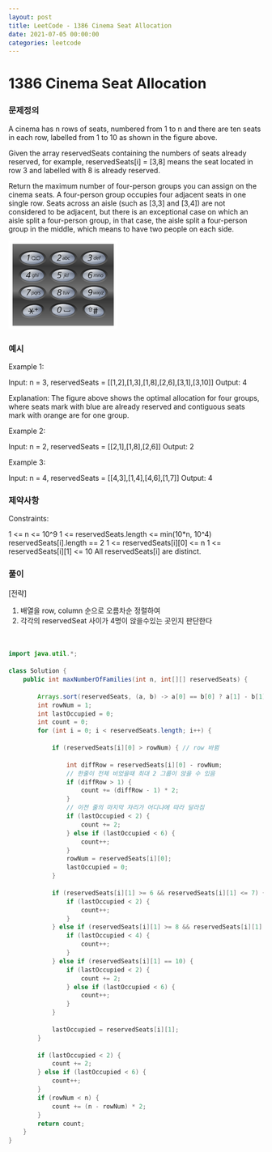 ```yaml
---
layout: post
title: LeetCode - 1386 Cinema Seat Allocation
date: 2021-07-05 00:00:00
categories: leetcode
---
```


# 1386 Cinema Seat Allocation

### 문제정의
A cinema has n rows of seats, numbered from 1 to n and there are ten seats in each row, labelled from 1 to 10 as shown in the figure above.

Given the array reservedSeats containing the numbers of seats already reserved, for example, reservedSeats[i] = [3,8] means the seat located in row 3 and labelled with 8 is already reserved.

Return the maximum number of four-person groups you can assign on the cinema seats. A four-person group occupies four adjacent seats in one single row. Seats across an aisle (such as [3,3] and [3,4]) are not considered to be adjacent, but there is an exceptional case on which an aisle split a four-person group, in that case, the aisle split a four-person group in the middle, which means to have two people on each side.

  ![alt text](/public/img/2021-07-05-cinema-seats.png)

### 예시
Example 1:

Input: n = 3, reservedSeats = [[1,2],[1,3],[1,8],[2,6],[3,1],[3,10]]
Output: 4

Explanation: The figure above shows the optimal allocation for four groups, where seats mark with blue are already reserved and contiguous seats mark with orange are for one group.

Example 2:

Input: n = 2, reservedSeats = [[2,1],[1,8],[2,6]]
Output: 2

Example 3:

Input: n = 4, reservedSeats = [[4,3],[1,4],[4,6],[1,7]]
Output: 4
 
### 제약사항
Constraints:

1 <= n <= 10^9
1 <= reservedSeats.length <= min(10*n, 10^4)
reservedSeats[i].length == 2
1 <= reservedSeats[i][0] <= n
1 <= reservedSeats[i][1] <= 10
All reservedSeats[i] are distinct.

### 풀이
[전략]
1. 배열을 row, column 순으로 오름차순 정렬하여
2. 각각의 reservedSeat 사이가 4명이 앉을수있는 곳인지 판단한다

```java


import java.util.*;

class Solution {
    public int maxNumberOfFamilies(int n, int[][] reservedSeats) {

        Arrays.sort(reservedSeats, (a, b) -> a[0] == b[0] ? a[1] - b[1] : a[0] - b[0]);
        int rowNum = 1;
        int lastOccupied = 0;
        int count = 0;
        for (int i = 0; i < reservedSeats.length; i++) {

            if (reservedSeats[i][0] > rowNum) { // row 바뀜

                int diffRow = reservedSeats[i][0] - rowNum;
                // 한줄이 전체 비었을때 최대 2 그룹이 앉을 수 있음
                if (diffRow > 1) {
                    count += (diffRow - 1) * 2;
                }
                // 이전 줄의 마지막 자리가 어디냐에 따라 달라짐
                if (lastOccupied < 2) {
                    count += 2;
                } else if (lastOccupied < 6) {
                    count++;
                }
                rowNum = reservedSeats[i][0];
                lastOccupied = 0;
            }

            if (reservedSeats[i][1] >= 6 && reservedSeats[i][1] <= 7) {
                if (lastOccupied < 2) {
                    count++;
                }
            } else if (reservedSeats[i][1] >= 8 && reservedSeats[i][1] <= 9) {
                if (lastOccupied < 4) {
                    count++;
                }
            } else if (reservedSeats[i][1] == 10) {
                if (lastOccupied < 2) {
                    count += 2;
                } else if (lastOccupied < 6) {
                    count++;
                }
            }

            lastOccupied = reservedSeats[i][1];
        }

        if (lastOccupied < 2) {
            count += 2;
        } else if (lastOccupied < 6) {
            count++;
        }
        if (rowNum < n) {
            count += (n - rowNum) * 2;
        }
        return count;
    }
}
```

